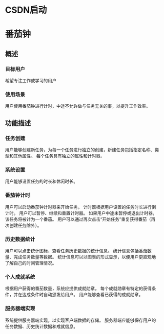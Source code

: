 # CSDN启动
# 番茄钟
## 概述
### 目标用户
希望专注工作或学习的用户
### 使用场景
用户使用番茄钟进行计时，中途不允许做与任务无关的事，以提升工作效率。
## 功能描述
### 任务创建
用户能够创建新任务，为每一个任务进行独立的创建，新建任务包括指定名称、类型和其他属性。
每个任务具有独立的属性和计时器。
### 系统设置
用户能够设置任务的时长和休闲时长。
### 番茄钟计时
用户可以启动番茄钟计时器来开始任务。
计时器根据用户设置的任务时长进行倒计时。
用户可以暂停、继续和重置计时器。
如果用户中途未暂停或退出计时器，该任务将被计为一个番茄。
用户可以通过再次点击“开始任务”重复获得番茄（再次创建任务除外）。
### 历史数据统计
用户可以点击统计图标，查看任务历史数据的统计信息。
统计信息包括番茄数量、完成任务数量等数据。
统计信息可以以图表的形式显示，以便用户更直观地了解自己的时间管理情况。
### 个人成就系统
根据用户获得的番茄数量，系统应提供成就勋章。
每个成就勋章有特定的获得条件，并在达成条件时自动颁发给用户。
用户能够查看已获得的成就勋章。
### 服务器端实现
系统提供服务器端实现，以实现客户端数据的存储。
服务器端应能够保存用户的任务数据、历史统计数据和成就信息。

